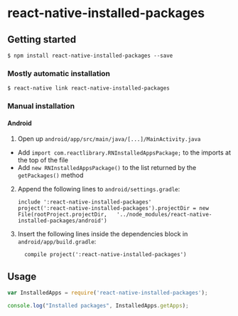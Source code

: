 
# react-native-installed-packages

## Getting started

`$ npm install react-native-installed-packages --save`

### Mostly automatic installation

`$ react-native link react-native-installed-packages`

### Manual installation


#### Android

1. Open up `android/app/src/main/java/[...]/MainActivity.java`
  - Add `import com.reactlibrary.RNInstalledAppsPackage;` to the imports at the top of the file
  - Add `new RNInstalledAppsPackage()` to the list returned by the `getPackages()` method
2. Append the following lines to `android/settings.gradle`:
  	```
  	include ':react-native-installed-packages'
  	project(':react-native-installed-packages').projectDir = new File(rootProject.projectDir, 	'../node_modules/react-native-installed-packages/android')
  	```
3. Insert the following lines inside the dependencies block in `android/app/build.gradle`:
  	```
      compile project(':react-native-installed-packages')
  	```

## Usage
```javascript
var InstalledApps = require('react-native-installed-packages');

console.log("Installed packages", InstalledApps.getApps);
```
  
